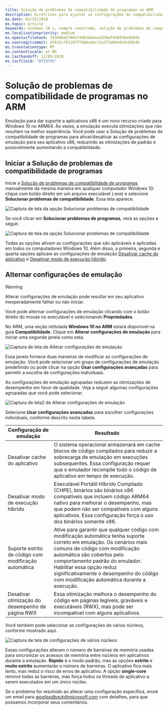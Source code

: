 ```yaml
---
title: Solução de problemas de compatibilidade de programas no ARM
description: Diretrizes para ajustar as configurações de compatibilidade se seu aplicativo não estiver funcionando corretamente no ARM
ms.date: 02/15/2018
ms.topic: article
keywords: windows 10 s, sempre conectado, solução de problemas de compatibilidade, windows no ARM
ms.localizationpriority: medium
ms.openlocfilehash: 763b00a5790274d81b6daa2838ef926936e458db
ms.sourcegitcommit: d7613c791107f74b6a3dc12a372d9de916c0454b
ms.translationtype: MT
ms.contentlocale: pt-BR
ms.lasthandoff: 12/05/2018
ms.locfileid: "8733755"
---
```

# <a name="program-compatibility-troubleshooter-on-arm"></a>Solução de problemas de compatibilidade de programas no ARM
Emulação para dar suporte a aplicativos x86 é um novo recurso criado para Windows 10 no ARM64. Às vezes, a emulação executa otimizações que não resultam na melhor experiência. Você pode usar a Solução de problemas de compatibilidade de programas para ativar/desativar as configurações de emulação para seu aplicativo x86, reduzindo as otimizações de padrão e possivelmente aumentando a compatibilidade.

## <a name="start-the-program-compatibility-troubleshooter"></a>Iniciar a Solução de problemas de compatibilidade de programas
Inicie a [Solução de problemas de compatibilidade de programas](https://support.microsoft.com/en-us/help/15078/windows-make-older-programs-compatible) manualmente da mesma maneira em qualquer computador Windows 10: clique com botão direito em um arquivo executável (.exe) e selecione **Solucionar problemas de compatibilidade**. Essa tela aparece.

![Captura de tela da opção Solucionar problemas de compatibilidade](images/arm/Capture4.png)

Se você clicar em **Solucionar problemas de programas**, verá as opções a seguir.

![Captura de tela da opção Solucionar problemas de compatibilidade](images/arm/Capture5.png)

Todas as opções ativam as configurações que são aplicáveis e aplicadas em todos os computadores Windows 10. Além disso, a primeira, segunda e quarta opções aplicam as configurações de emulação [Desativar cache do aplicativo](#disable-app-cache) e [Desativar modo de execução híbrido](#disable-hybrid-exec-mode).

## <a name="toggling-emulation-settings"></a>Alternar configurações de emulação
> [!WARNING]
> Alterar configurações de emulação pode resultar em seu aplicativo inesperadamente falhar ou não iniciar.

Você pode alternar configurações de emulação clicando com o botão direito do mouse no executável e selecionando **Propriedades**.

No ARM, uma seção intitulada **Windows 10 no ARM** estará disponível na guia **Compatibilidade**. Clique em **Alterar configurações de emulação** para iniciar uma segunda janela como esta.

![Captura de tela de Alterar configurações de emulação](images/arm/Capture.png)

Essa janela fornece duas maneiras de modificar as configurações de emulação. Você pode selecionar um grupo de configurações de emulação predefinido ou pode clicar na opção **Usar configurações avançadas** para permitir a escolha de configurações individuais.

As configurações de emulação agrupadas reduzem as otimizações de desempenho em favor de qualidade. Veja a seguir algumas configurações agrupadas que você pode selecionar.

![Captura de tela2 de Alterar configurações de emulação](images/arm/Capture2.png)

Selecione **Usar configurações avançadas** para escolher configurações individuais, conforme descrito nesta tabela.

| Configuração de emulação | Resultado |
| ----------------- | ----------- |
| <p id="disable-app-cache">Desativar cache do aplicativo</p> | O sistema operacional armazenará em cache blocos de código compilados para reduzir a sobrecarga de emulação em execuções subsequentes. Essa configuração requer que o emulador recompile todo o código de aplicativo em tempo de execução. |
| <p id="disable-hybrid-exec-mode">Desativar modo de execução híbrido</p> | Executável Portátil Híbrido Compilado (CHPE), binários são binários x86 compatíveis que incluem código ARM64 nativo para melhorar o desempenho, mas que podem não ser compatíveis com alguns aplicativos. Essa configuração força o uso dos binários somente x86. |
| Suporte estrito de código com modificação automática | Ative para garantir que qualquer código com modificação automática tenha suporte correto em emulação. Os cenários mais comuns de código com modificação automática são cobertos pelo comportamento padrão do emulador. Habilitar essa opção reduz significativamente o desempenho do código com modificação automática durante a execução. |
| Desativar otimização do desempenho de página RWX | Essa otimização melhora o desempenho do código em páginas legíveis, graváveis e executáveis (RWX), mas pode ser incompatível com alguns aplicativos. |

Você também pode selecionar as configurações de vários núcleos, conforme mostrado aqui.

![Captura de tela de configurações de vários núcleos](images/arm/Capture3.png)

Essas configurações alteram o número de barreiras de memória usadas para sincronizar os acessos de memória entre núcleos em aplicativos durante a emulação. **Rápido** é o modo padrão, mas as opções **estrito** e **muito estrito** aumentarão o número de barreiras. O aplicativo fica mais lento, mas reduz o risco de erros de aplicativo. A opção **single-core** remove todas as barreiras, mas força todos os threads de aplicativo a serem executados em um único núcleo.

Se o problema for resolvido ao alterar uma configuração específica, envie um email para *woafeedback@microsoft.com* com detalhes, para que possamos incorporar seus comentários.